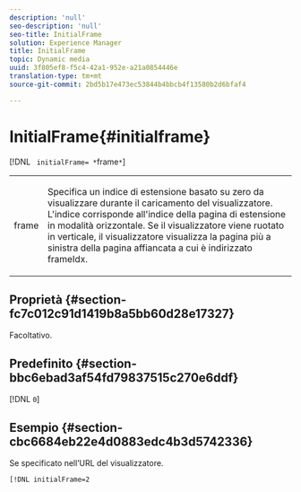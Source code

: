 ```yaml
---
description: 'null'
seo-description: 'null'
seo-title: InitialFrame
solution: Experience Manager
title: InitialFrame
topic: Dynamic media
uuid: 3f805ef8-f5c4-42a1-952e-a21a0854446e
translation-type: tm+mt
source-git-commit: 2bd5b17e473ec53844b4bbcb4f13580b2d6bfaf4

---
```



# InitialFrame{#initialframe}

[!DNL ` initialFrame= *`frame`*`]

<table id="table_06B5F795889E402FB6BCEA4D882E1422"> 
 <tbody> 
  <tr> 
   <td colname="col1"> <p> <span class="codeph"><span class="varname"> frame</span></span> </p> </td> 
   <td colname="col2"> <p> Specifica un indice di estensione basato su zero da visualizzare durante il caricamento del visualizzatore. L'indice corrisponde all'indice della pagina di estensione in modalità orizzontale. Se il visualizzatore viene ruotato in verticale, il visualizzatore visualizza la pagina più a sinistra della pagina affiancata a cui è indirizzato <span class="codeph"> frameIdx</span>. </p> </td> 
  </tr> 
 </tbody> 
</table>

## Proprietà {#section-fc7c012c91d1419b8a5bb60d28e17327}

Facoltativo.

## Predefinito {#section-bbc6ebad3af54fd79837515c270e6ddf}

[!DNL `0`]

## Esempio {#section-cbc6684eb22e4d0883edc4b3d5742336}

Se specificato nell’URL del visualizzatore.

```
[!DNL initialFrame=2
```

